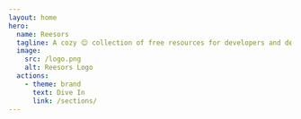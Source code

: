 ```yaml
---
layout: home
hero:
  name: Reesors
  tagline: A cozy 😌 collection of free resources for developers and designers curated with ♥️
  image:
    src: /logo.png
    alt: Reesors Logo
  actions:
    - theme: brand
      text: Dive In
      link: /sections/
---
```

